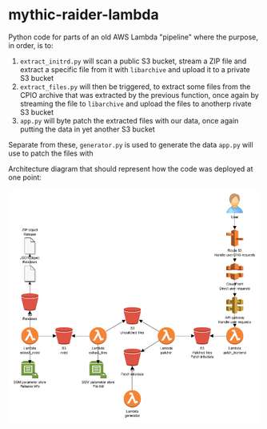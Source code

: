 # mythic-raider-lambda

Python code for parts of an old AWS Lambda "pipeline" where the purpose, in order, is to:
1. `extract_initrd.py` will scan a public S3 bucket, stream a ZIP file and extract a specific file from it with `libarchive` and upload it to a private S3 bucket
2. `extract_files.py` will then be triggered, to extract some files from the CPIO archive that was extracted by the previous function, once again by streaming the file to `libarchive` and upload the files to anotherp rivate S3 bucket
3. `app.py` will byte patch the extracted files with our data, once again putting the data in yet another S3 bucket

Separate from these, `generator.py` is used to generate the data `app.py` will use to patch the files with


Architecture diagram that should represent how the code was deployed at one point:

![Architecture diagram](overview.png "Architecture diagram")
